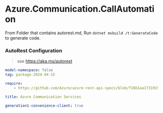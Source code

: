 # Azure.Communication.CallAutomation

From Folder that contains autorest.md, Run `dotnet msbuild /t:GenerateCode` to generate code.

### AutoRest Configuration
> see https://aka.ms/autorest

```yaml
model-namespace: false
tag: package-2024-04-15

require:
    - https://github.com/Azure/azure-rest-api-specs/blob/f26b1aa1731919e06b526f88825c221c60953350/specification/communication/data-plane/CallAutomation/readme.md

title: Azure Communication Services

generation1-convenience-client: true
```
